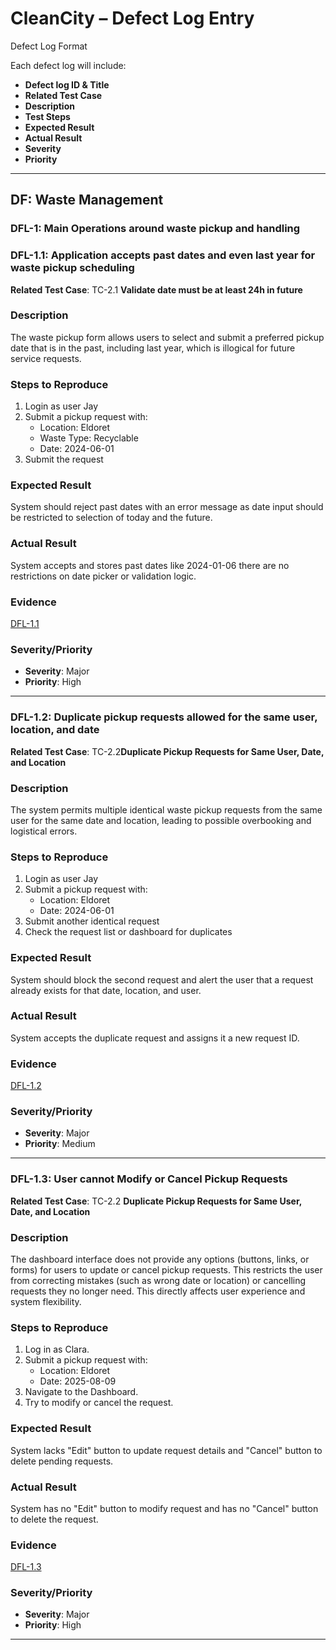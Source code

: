 
#  CleanCity – Defect Log Entry


 Defect Log Format  

Each defect log will include:  
- **Defect log ID & Title**  
- **Related Test Case**
- **Description** 
- **Test Steps**  
- **Expected Result**  
- **Actual Result**  
- **Severity**  
- **Priority**  

---

## DF: Waste Management
### DFL-1: Main Operations around waste pickup and handling
### DFL-1.1: Application accepts past dates and even last year for waste pickup scheduling
**Related Test Case**: TC-2.1 **Validate date must be at least 24h in future**  

### Description  
The waste pickup form allows users to select and submit a preferred pickup date that is in the past, including last year, which is illogical for future service requests.

### Steps to Reproduce  

1. Login as user Jay  
2. Submit a pickup request with:  
   - Location: Eldoret
   - Waste Type: Recyclable
   - Date: 2024-06-01  
3. Submit the request  
   

### Expected Result  
System should reject past dates with an error message as date input should be restricted to selection of today and the future.

### Actual Result  
System accepts and stores past dates like 2024-01-06 there are no restrictions on date picker or validation logic.

### Evidence  
[DFL-1.1](https://github.com/user-attachments/assets/0dc4bc87-0fd0-4fd8-bd1a-e98ff79644dd)


### Severity/Priority  
- **Severity**: Major  
- **Priority**: High  

---

### DFL-1.2: Duplicate pickup requests allowed for the same user, location, and date
**Related Test Case**: TC-2.2**Duplicate Pickup Requests for Same User, Date, and Location**

### Description  
The system permits multiple identical waste pickup requests from the same user for the same date and location, leading to possible overbooking and logistical errors.

### Steps to Reproduce  

1. Login as user Jay  
2. Submit a pickup request with:  
   - Location: Eldoret  
   - Date: 2024-06-01  
3. Submit another identical request  
4. Check the request list or dashboard for duplicates  

### Expected Result  
System should block the second request and alert the user that a request already exists for that date, location, and user.

### Actual Result  
System accepts the duplicate request and assigns it a new request ID.

### Evidence  
[DFL-1.2](https://github.com/user-attachments/assets/a6bf301a-32f5-470b-82ec-2b4aa3f330bc)

### Severity/Priority  
- **Severity**: Major  
- **Priority**: Medium  

---

### DFL-1.3: User cannot Modify or Cancel Pickup Requests
**Related Test Case**: TC-2.2 **Duplicate Pickup Requests for Same User, Date, and Location**

### Description  
The dashboard interface does not provide any options (buttons, links, or forms) for users to update or cancel pickup requests. This restricts the user from correcting mistakes (such as wrong date or location) or cancelling requests they no longer need. This directly affects user experience and system flexibility.

### Steps to Reproduce  

1. Log in as Clara.
2. Submit a pickup request with:  
   - Location: Eldoret  
   - Date: 2025-08-09 
3. Navigate to the Dashboard.
4. Try to modify or cancel the request.  

### Expected Result  
System lacks "Edit" button to update request details and "Cancel" button to delete pending requests.

### Actual Result  
System has no "Edit" button to modify request and has no "Cancel" button to delete the request.

### Evidence  
[DFL-1.3](https://github.com/user-attachments/assets/e4915a4d-d169-4c49-8e43-d80c03e635d9)

### Severity/Priority  
- **Severity**: Major  
- **Priority**: High  

---


